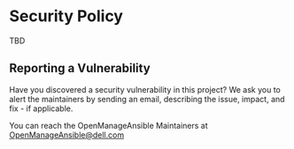 <!--
Copyright (c) 2022 Dell Inc., or its subsidiaries. All Rights Reserved.

Licensed under the GPL, Version 3.0 (the "License");
you may not use this file except in compliance with the License.
You may obtain a copy of the License at

    https://www.gnu.org/licenses/gpl-3.0.txt
-->


# Security Policy
TBD

## Reporting a Vulnerability

Have you discovered a security vulnerability in this project?
We ask you to alert the maintainers by sending an email, describing the issue, impact, and fix - if applicable.

You can reach the OpenManageAnsible Maintainers at OpenManageAnsible@dell.com